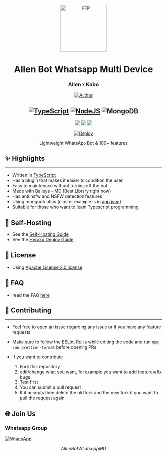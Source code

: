 <div align="center">
<img src="https://i.ibb.co/mzcSXdy/koboo.png" width="150" height="150" border="0" alt="PFP">

# Allen Bot Whatsapp Multi Device

### Allen x Kobo

<p align="center">
  <a href="https://github.com/Paiiss"><img title="Author" src="https://img.shields.io/badge/Author-Paiiss-yellow.svg?style=for-the-badge&logo=github" /></a>
</p>

## [![TypeScript](https://img.shields.io/badge/TypeScript-007ACC?style=for-the-badge&logo=typescript&logoColor=white)](https://www.typescriptlang.org/) [![NodeJS](https://img.shields.io/badge/Node.js-43853D?style=for-the-badge&logo=node.js&logoColor=white)](https://nodejs.org/) ![MongoDB](https://img.shields.io/badge/MongoDB-4EA94B?style=for-the-badge&logo=mongodb&logoColor=white)

[![](https://img.shields.io/github/license/Paiiss/bot-wa)](https://github.com/Paiiss/bot-wa/blob/master/LICENSE) [![](https://img.shields.io/github/repo-size/Paiiss/bot-wa)](https://github.com/Paiiss/bot-wa/) [![](https://img.shields.io/github/forks/paiiss/bot-wa.svg)](https://github.com/Paiiss/bot-wa/network/members)

[![Deploy](https://www.herokucdn.com/deploy/button.png)](https://heroku.com/deploy?template=https://github.com/Paiiss/bot-wa/)

Lightweight WhatsApp Bot & 100+ features

</div>

## ✨ Highlights

---

-   Written in [TypeScript](https://www.typescriptlang.org/)
-   Has a plugin that makes it easier to condition the user
-   Easy to maintenace without turning off the bot
-   Made with Baileys - MD (Best Library right now)
-   Has anti nsfw and NSFW detection features
-   Using mongodb atlas (cluster example is in [app.json](https://github.com/Paiiss/bot-wa/blob/master/app.json))
-   Suitable for those who want to learn Typescript programming

## 🦎 Self-Hosting

-   See the [Self-Hosting Guide](https://github.com/Paiiss/bot-wa/blob/master/Self-Hosting.md)
-   See the [Heroku Deploy Guide](https://github.com/Paiiss/bot-wa/blob/master/Self-Heroku.md)

## 📄 License

-   Using [Apache License 2.0 license](https://github.com/Paiiss/bot-wa/blob/master/LICENSE)

## 📑 FAQ

-   read the FAQ [here](https://github.com/Paiiss/bot-wa/blob/master/FAQ.md)

## 💪 Contributing

---

-   Feel free to open an issue regarding any issue or if you have any feature requests
-   Make sure to follow the ESLint Rules while editing the code and run `npm run prettier-format` before opening PRs
-   If you want to contribute

    1. Fork this repository
    2. edit/change what you want, for example you want to add features/fix bugs
    3. Test first
    4. You can submit a pull request
    5. If it accepts then delete the old fork and the new fork if you want to pull the request again

## 🌐 Join Us

### Whatsapp Group

[![WhatsApp](https://img.shields.io/badge/WhatsApp-25D366?style=for-the-badge&logo=whatsapp&logoColor=white)](https://chat.whatsapp.com/CktCFlTbTiMLq5K4fgIidd)

$$ Allen BotWhatsappMD $$
